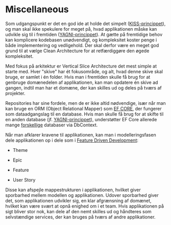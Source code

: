 # Miscellaneous

Som udgangspunkt er det en god ide at holde det simpelt ([KISS-princippet](https://en.wikipedia.org/wiki/KISS_principle)), og man skal ikke spekulere for meget på, hvad applikationen måske kan udvikle sig til i fremtiden ([YAGNI-princippet](https://en.wikipedia.org/wiki/You_aren%27t_gonna_need_it)). At gætte på fremtidige behov kan komplicere kodebasen unødvendigt, og kompleksitet koster penge i både implementering og vedligehold. Der skal derfor være en meget god grund til at vælge Clean Architecture for at retfærdiggøre den øgede kompleksitet.

Med fokus på arkitektur er Vertical Slice Architecture det mest simple at starte med. Hver "skive" har ét fokusområde, og alt, hvad denne skive skal bruge, er samlet i én folder. Hvis man i fremtiden skulle få brug for at genbruge domænedelen af applikationen, kan man opdatere én skive ad gangen, indtil man har et domæne, der kan skilles ud og deles på tværs af projekter.

Repositories har sine fordele, men de er ikke altid nødvendige, især når man kan bruge en ORM (Object Relational Mapper) som [EF CORE](https://learn.microsoft.com/en-us/ef/core/), der fungerer som dataadgangslag til en database. Hvis man skulle få brug for at skifte til en anden database (jf. [YAGNI-princippet](https://en.wikipedia.org/wiki/You_aren%27t_gonna_need_it)), understøtter EF Core allerede mange [forskellige](https://learn.microsoft.com/en-us/ef/core/providers/?tabs=dotnet-core-cli) databaser via DbContext.

Når man afklarer kravene til applikationen, kan man i modelleringsfasen dele applikationen op i dele som i [Feature Driven Development](/docs/Udvikling.html?tabs=fdd%2Ccontroller#tabpanel_1_fdd):

- Theme

- Epic

- Feature

- User Story

Disse kan afspejle mappestrukturen i applikationen, hvilket giver sporbarhed mellem modellen og applikationen. Udover sporbarhed giver det, som applikationen udvikler sig, en klar afgrænsning af domænet, hvilket kan være svært at opnå enighed om i et team. Hvis applikationen på sigt bliver stor nok, kan dele af den nemt skilles ud og håndteres som selvstændige services, der kan bruges på tværs af andre applikationer.
